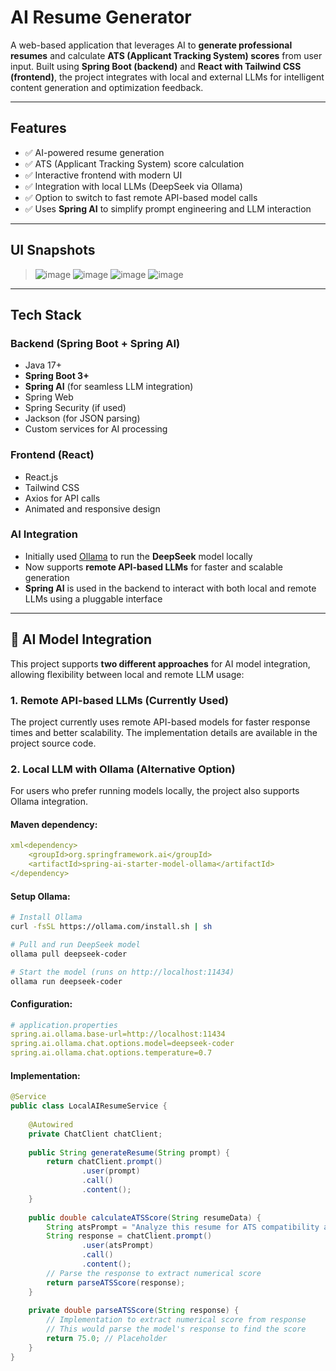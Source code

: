# AI Resume Generator 
A web-based application that leverages AI to **generate professional resumes** and calculate **ATS (Applicant Tracking System) scores** from user input. Built using **Spring Boot (backend)** and **React with Tailwind CSS (frontend)**, the project integrates with local and external LLMs for intelligent content generation and optimization feedback.

---

##  Features
- ✅ AI-powered resume generation
- ✅ ATS (Applicant Tracking System) score calculation
- ✅ Interactive frontend with modern UI
- ✅ Integration with local LLMs (DeepSeek via Ollama)
- ✅ Option to switch to fast remote API-based model calls
- ✅ Uses **Spring AI** to simplify prompt engineering and LLM interaction

---

##  UI Snapshots
> ![image](https://github.com/user-attachments/assets/b79285ac-14a4-4970-97f1-7ca8a4ee8e6f)
![image](https://github.com/user-attachments/assets/01249c70-c345-42ce-9bd9-d86894042d58)
![image](https://github.com/user-attachments/assets/66b0d5a3-d6c1-425d-ac70-ed52414ea7ca)
![image](https://github.com/user-attachments/assets/de359757-154b-4def-b92a-34a45120f0cf)

---

## Tech Stack

### Backend (Spring Boot + Spring AI)
- Java 17+
- **Spring Boot 3+**
- **Spring AI** (for seamless LLM integration)
- Spring Web
- Spring Security (if used)
- Jackson (for JSON parsing)
- Custom services for AI processing

### Frontend (React)
- React.js
- Tailwind CSS
- Axios for API calls
- Animated and responsive design

### AI Integration
- Initially used [Ollama](https://ollama.com/) to run the **DeepSeek** model locally
- Now supports **remote API-based LLMs** for faster and scalable generation
- **Spring AI** is used in the backend to interact with both local and remote LLMs using a pluggable interface

---

## 🤖 AI Model Integration

This project supports **two different approaches** for AI model integration, allowing flexibility between local and remote LLM usage:

### 1. Remote API-based LLMs (Currently Used)
The project currently uses remote API-based models for faster response times and better scalability. The implementation details are available in the project source code.

### 2. Local LLM with Ollama (Alternative Option)

For users who prefer running models locally, the project also supports Ollama integration.

#### Maven dependency:
```yaml
xml<dependency>
    <groupId>org.springframework.ai</groupId>
    <artifactId>spring-ai-starter-model-ollama</artifactId>
</dependency>
```

#### Setup Ollama:
```bash
# Install Ollama
curl -fsSL https://ollama.com/install.sh | sh

# Pull and run DeepSeek model
ollama pull deepseek-coder

# Start the model (runs on http://localhost:11434)
ollama run deepseek-coder
```

#### Configuration:
```yaml
# application.properties
spring.ai.ollama.base-url=http://localhost:11434
spring.ai.ollama.chat.options.model=deepseek-coder
spring.ai.ollama.chat.options.temperature=0.7
```

#### Implementation:
```java
@Service
public class LocalAIResumeService {
    
    @Autowired
    private ChatClient chatClient;
    
    public String generateResume(String prompt) {
        return chatClient.prompt()
                .user(prompt)
                .call()
                .content();
    }
    
    public double calculateATSScore(String resumeData) {
        String atsPrompt = "Analyze this resume for ATS compatibility and provide a score out of 100: " + resumeData;
        String response = chatClient.prompt()
                .user(atsPrompt)
                .call()
                .content();
        // Parse the response to extract numerical score
        return parseATSScore(response);
    }
    
    private double parseATSScore(String response) {
        // Implementation to extract numerical score from response
        // This would parse the model's response to find the score
        return 75.0; // Placeholder
    }
}
```

